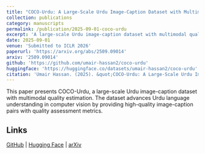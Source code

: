 ```yaml
---
title: "COCO-Urdu: A Large-Scale Urdu Image-Caption Dataset with Multimodal Quality Estimation"
collection: publications
category: manuscripts
permalink: /publication/2025-09-01-coco-urdu
excerpt: 'A large-scale Urdu image-caption dataset with multimodal quality estimation for advancing Urdu language understanding in computer vision.'
date: 2025-09-01
venue: 'Submitted to ICLR 2026'
paperurl: 'https://arxiv.org/abs/2509.09014'
arxiv: '2509.09014'
github: 'https://github.com/umair-hassan2/coco-urdu'
huggingface: 'https://huggingface.co/datasets/umair-hassan2/coco-urdu'
citation: 'Umair Hassan. (2025). &quot;COCO-Urdu: A Large-Scale Urdu Image-Caption Dataset with Multimodal Quality Estimation.&quot; <i>Submitted to ICLR 2026</i>. arXiv:2509.09014.'
---
```


This paper presents COCO-Urdu, a large-scale Urdu image-caption dataset with multimodal quality estimation. The dataset advances Urdu language understanding in computer vision by providing high-quality image-caption pairs with quality assessment metrics.

## Links
[GitHub](https://github.com/umair-hassan2/coco-urdu) | [Hugging Face](https://huggingface.co/datasets/umairhassan02/urdu-translated-coco-captions-subset) | [arXiv](https://arxiv.org/abs/2509.09014)
